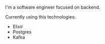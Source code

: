 I'm a software engineer focused on backend.

Currently using this technologies:
- Elixir
- Postgres
- Kafka
